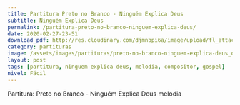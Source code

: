 ```yaml
---
title: Partitura Preto no Branco - Ninguém Explica Deus
subtitle: Ninguém Explica Deus
permalink: /partitura-preto-no-branco-ninguem-explica-deus/
date: 2020-02-27-23-51
download_pdf: http://res.cloudinary.com/djmnbpi6a/image/upload/fl_attachment/v1/sheetmusic/_showbiz-mus-br.pdf
category: partituras
image: /assets/images/partituras/preto-no-branco-ninguem-explica-deus_oymajq.jpg
layout: post
tags: [partitura, ninguem explica deus, melodia, compositor, gospel]
nivel: Fácil
---
```

Partitura: Preto no Branco - Ninguém Explica Deus
melodia
